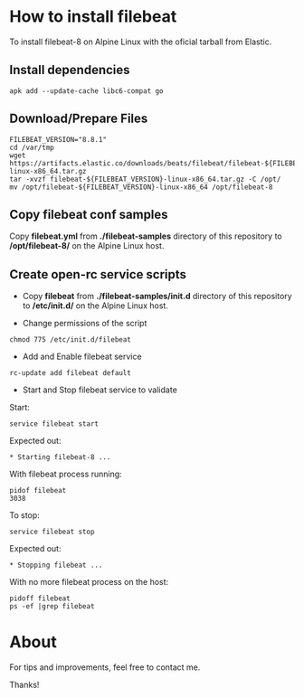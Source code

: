 # How to install filebeat

To install filebeat-8 on Alpine Linux with the oficial tarball from Elastic.

## Install dependencies

```
apk add --update-cache libc6-compat go
```

## Download/Prepare Files

```
FILEBEAT_VERSION="8.8.1"
cd /var/tmp
wget https://artifacts.elastic.co/downloads/beats/filebeat/filebeat-${FILEBEAT_VERSION}-linux-x86_64.tar.gz
tar -xvzf filebeat-${FILEBEAT_VERSION}-linux-x86_64.tar.gz -C /opt/
mv /opt/filebeat-${FILEBEAT_VERSION}-linux-x86_64 /opt/filebeat-8
```

## Copy filebeat conf samples

Copy **filebeat.yml** from **./filebeat-samples** directory of this repository to __/opt/filebeat-8/__ on the Alpine Linux host.

## Create open-rc service scripts

- Copy **filebeat** from **./filebeat-samples/init.d** directory of this repository to __/etc/init.d/__ on the Alpine Linux host.

- Change permissions of the script

```
chmod 775 /etc/init.d/filebeat
```

- Add and Enable filebeat service

```
rc-update add filebeat default
```

- Start and Stop filebeat service to validate

Start:

```
service filebeat start
```

Expected out:

    * Starting filebeat-8 ...

With filebeat process running:

```
pidof filebeat
3038
```

To stop:

```
service filebeat stop
```

Expected out:

    * Stopping filebeat ...

With no more filebeat process on the host:

```
pidoff filebeat
ps -ef |grep filebeat
```

# About

For tips and improvements, feel free to contact me.

Thanks!